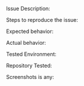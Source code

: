 

Issue Description:

Steps to reproduce the issue:

Expected behavior:

Actual behavior:

Tested Environment:

Repository Tested:

Screenshots is any:
